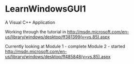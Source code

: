 LearnWindowsGUI1
================

A Visual C++ Application

Working through the tutorial in http://msdn.microsoft.com/en-us/library/windows/desktop/ff381399(v=vs.85).aspx

Currently looking at 
Module 1 - complete
Module 2 - started http://msdn.microsoft.com/en-us/library/windows/desktop/ff485848(v=vs.85).aspx

